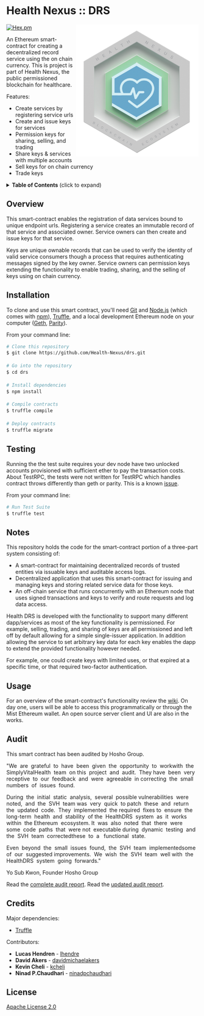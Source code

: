 # Health Nexus :: DRS
[![Hex.pm](https://img.shields.io/hexpm/l/plug.svg?style=flat-square)](https://github.com/Health-Nexus/drs/blob/master/LICENSE)
<img align="right" src="./assets/HN_token_transparent.png?raw=true" height="348">

An Ethereum smart-contract for creating a decentralized record service using the on chain currency. This is project is part of Health Nexus, the public permissioned blockchain for healthcare.<br>

Features:

* Create services by registering service urls
* Create and issue keys for services
* Permission keys for sharing, selling, and trading
* Share keys & services with multiple accounts
* Sell keys for on chain currency
* Trade keys

<details>
<summary><strong>Table of Contents</strong> (click to expand)</summary>

* [Overview](#overview)
* [Installation](#installation)
* [Testing](#️testing)
* [Notes](#notes)
* [Usage](#usage)
* [Credits](#️credits)
* [License](#license)
</details>

## Overview

This smart-contract enables the registration of data services bound to unique endpoint urls. Registering a service creates an immutable record of that service and associated owner. Service owners can then create and issue keys for that service.

Keys are unique ownable records that can be used to verify the identity of valid service consumers though a process that requires authenticating messages signed by the key owner. Service owners can permission keys extending the functionality to enable trading, sharing, and the selling of keys using on chain currency.


## Installation

To clone and use this smart contract, you'll need [Git](https://git-scm.com) and [Node.js](https://nodejs.org/en/download/) (which comes with [npm](http://npmjs.com)), [Truffle](http://truffleframework.com/), and a local development Ethereum node on your computer ([Geth](https://github.com/ethereum/go-ethereum), [Parity](https://github.com/paritytech/parity)).

From your command line:

```bash
# Clone this repository
$ git clone https://github.com/Health-Nexus/drs.git

# Go into the repository
$ cd drs

# Install dependencies
$ npm install

# Compile contracts
$ truffle compile

# Deploy contracts
$ truffle migrate
```

## Testing

Running the the test suite requires your dev node have two unlocked accounts provisioned with sufficient ether to pay the transaction costs. About TestRPC, the tests were not written for TestRPC which handles contract throws differently than geth or parity. This is a known [issue](https://github.com/ethereumjs/testrpc/issues/39).

From your command line:

```bash
# Run Test Suite
$ truffle test
```

## Notes

This repository holds the code for the smart-contract portion of a three-part system consisting of:

* A smart-contract for maintaining decentralized records of trusted entities via issuable keys and auditable access logs.
* Decentralized application that uses this smart-contract for issuing and managing keys and storing related service data for those keys.
* An off-chain service that runs concurrently with an Ethereum node that uses signed transactions and keys to verify and route requests and log data access.

Health DRS is developed with the functionality to support many different dapp/services as most of the key functionality is permissioned. For example, selling, trading, and sharing of keys are all permissioned and left off by default allowing for a simple single-issuer application. In addition allowing the service to set arbitrary key data for each key enables the dapp to extend the provided functionality however needed.

For example, one could create keys with limited uses, or that expired at a specific time, or that required two-factor authentication.

## Usage

For an overview of the smart-contract's functionality review the [wiki](https://github.com/Health-Nexus/drs/wiki).
On day one, users will be able to access this programmatically or through the Mist Ethereum wallet.  An open source server client and UI are also in the works.

## Audit

This smart contract has been audited by Hosho Group.

"We​ ​ are​ ​ grateful​ ​ to​ ​ have​ ​ been​ ​ given​ ​ the​ ​ opportunity​ ​ to​ ​ work​ ​ with​ ​ the​ ​ SimplyVitalHealth​ ​ team​ ​ on
this​ ​ project​ ​ and​ ​ audit.​ ​ They​ ​ have​ ​ been​ ​ very​ ​ receptive​ ​ to​ ​ our​ ​ feedback​ ​ and​ ​ were​ ​ agreeable​ ​ in
correcting​ ​ the​ ​ small​ ​ numbers​ ​ of​ ​ issues​ ​ found.

During​ ​ the​ ​ initial​ ​ static​ ​ analysis,​ ​ several​ ​ possible​ ​ vulnerabilities​ ​ were​ ​ noted,​ ​ and​ ​ the​ ​ SVH​ ​ team
was​ ​ very​ ​ quick​ ​ to​ ​ patch​ ​ these​ ​ and​ ​ return​ ​ the​ ​ updated​ ​ code.​ ​ They​ ​ implemented​ ​ the​ ​ required​ ​ fixes
to​ ​ ensure​ ​ the​ ​ long-term​ ​ health​ ​ and​ ​ stability​ ​ of​ ​ the​ ​ HealthDRS​ ​ system​ ​ as​ ​ it​ ​ works​ ​ within​ ​ the
Ethereum​ ​ ecosystem.​ ​ It​ ​ was​ ​ also​ ​ noted​ ​ that​ ​ there​ ​ were​ ​ some​ ​ code​ ​ paths​ ​ that​ ​ were​ ​ not​ ​ executable
during​ ​ dynamic​ ​ testing​ ​ and​ ​ the​ ​ SVH​ ​ team​ ​ corrected​ ​ these​ ​ to​ ​ a ​ ​ functional​ ​ state.

Even​ ​ beyond​ ​ the​ ​ small​ ​ issues​ ​ found,​ ​ the​ ​ SVH​ ​ team​ ​ implemented​ ​ some​ ​ of​ ​ our​ ​ suggested
improvements.​ ​ We​ ​ wish​ ​ the​ ​ SVH​ ​ team​ ​ well​ ​ with​ ​ the​ ​ HealthDRS​ ​ system​ ​ going​ ​ forwards."

Yo Sub Kwon, Founder Hosho Group

Read the [complete audit report](https://github.com/Health-Nexus/drs/blob/master/SimplyVitalHealthContractAudit.pdf).
Read the [updated audit report](https://github.com/Health-Nexus/drs/blob/master/SimplyVitalHealthContractAuditUpdatedVersion.pdf).


## Credits

Major dependencies:

* [Truffle](https://github.com/trufflesuite/truffle)

Contributors:

* **Lucas Hendren** - [lhendre](https://github.com/lhendre)
* **David Akers** - [davidmichaelakers](https://github.com/davidmichaelakers)
* **Kevin Cheli** - [kcheli](https://github.com/kcheli)
* **Ninad P.Chaudhari** - [ninadpchaudhari](https://github.com/ninadpchaudhari)


## License

[Apache License 2.0](https://github.com/Health-Nexus/drs/blob/master/LICENSE)
